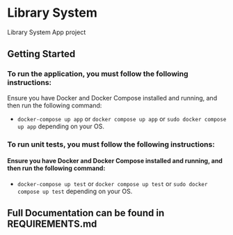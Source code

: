 # Library System

Library System App project

## Getting Started

### To run the application, you must follow the following instructions:

Ensure you have Docker and Docker Compose installed and running, and then run the following command:

- `docker-compose up app` or `docker compose up app` or `sudo docker compose up app` depending on your OS.


### To run unit tests, you must follow the following instructions:

#### Ensure you have Docker and Docker Compose installed and running, and then run the following command:

- `docker-compose up test` or `docker compose up test` or `sudo docker compose up test` depending on your OS.


## Full Documentation can be found in REQUIREMENTS.md
